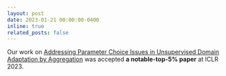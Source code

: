 ```yaml
---
layout: post
date: 2023-01-21 00:00:00-0400
inline: true
related_posts: false
---
```


Our work on [Addressing Parameter Choice Issues in Unsupervised Domain Adaptation by Aggregation](https://openreview.net/forum?id=M95oDwJXayG&referrer=%5Bthe%20profile%20of%20Hoan%20Duc%20Nguyen%5D(%2Fprofile%3Fid%3D~Hoan_Duc_Nguyen1)) was accepted **a notable-top-5% paper** at ICLR 2023.
